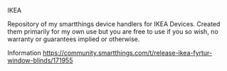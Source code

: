 IKEA

Repository of my smartthings device handlers for IKEA Devices. Created them primarily for my own use but you are free to use if you so wish, no warranty or guarantees implied or otherwise.

Information https://community.smartthings.com/t/release-ikea-fyrtur-window-blinds/171955


